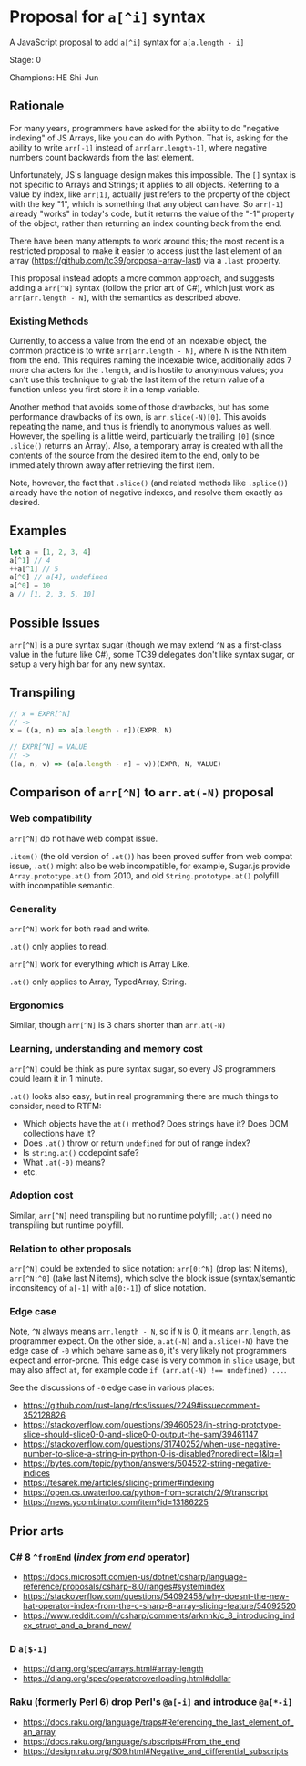 # Proposal for `a[^i]` syntax

A JavaScript proposal to add `a[^i]` syntax for `a[a.length - i]`

Stage: 0

Champions: HE Shi-Jun

Rationale
---------

For many years, programmers have asked for the ability to do "negative indexing" of JS Arrays, like you can do with Python. That is, asking for the ability to write `arr[-1]` instead of `arr[arr.length-1]`, where negative numbers count backwards from the last element.

Unfortunately, JS's language design makes this impossible. The `[]` syntax is not specific to Arrays and Strings; it applies to all objects. Referring to a value by index, like `arr[1]`, actually just refers to the property of the object with the key "1", which is something that any object can have. So `arr[-1]` already "works" in today's code, but it returns the value of the "-1" property of the object, rather than returning an index counting back from the end.

There have been many attempts to work around this; the most recent is a restricted proposal to make it easier to access just the last element of an array (<https://github.com/tc39/proposal-array-last>) via a `.last` property.

This proposal instead adopts a more common approach, and suggests adding a `arr[^N]` syntax (follow the prior art of C#), which just work as `arr[arr.length - N]`, with the semantics as described above.

### Existing Methods

Currently, to access a value from the end of an indexable object, the common practice is to write `arr[arr.length - N]`, where N is the Nth item from the end.  This requires naming the indexable twice, additionally adds 7 more characters for the `.length`, and is hostile to anonymous values; you can't use this technique to grab the last item of the return value of a function unless you first store it in a temp variable.

Another method that avoids some of those drawbacks, but has some performance drawbacks of its own, is `arr.slice(-N)[0]`. This avoids repeating the name, and thus is friendly to anonymous values as well. However, the spelling is a little weird, particularly the trailing `[0]` (since `.slice()` returns an Array). Also, a temporary array is created with all the contents of the source from the desired item to the end, only to be immediately thrown away after retrieving the first item.

Note, however, the fact that `.slice()` (and related methods like `.splice()`) already have the notion of negative indexes, and resolve them exactly as desired.


Examples
--------
```js
let a = [1, 2, 3, 4]
a[^1] // 4
++a[^1] // 5
a[^0] // a[4], undefined
a[^0] = 10
a // [1, 2, 3, 5, 10]
```

Possible Issues
---------------

`arr[^N]` is a pure syntax sugar (though we may extend `^N` as a first-class value in the future like C#), some TC39 delegates don't like syntax sugar, or setup a very high bar for any new syntax.

Transpiling
-----------

```js
// x = EXPR[^N]
// ->
x = ((a, n) => a[a.length - n])(EXPR, N)

// EXPR[^N] = VALUE
// ->
((a, n, v) => (a[a.length - n] = v))(EXPR, N, VALUE)
```

## Comparison of `arr[^N]` to `arr.at(-N)` proposal

### Web compatibility

`arr[^N]` do not have web compat issue.

`.item()` (the old version of `.at()`) has been proved suffer from web compat issue, `.at()` might also be web incompatible, for example, Sugar.js provide `Array.prototype.at()` from 2010, and old `String.prototype.at()` polyfill with incompatible semantic.

### Generality

`arr[^N]` work for both read and write.

`.at()` only applies to read.

`arr[^N]` work for everything which is Array Like.

`.at()` only applies to Array, TypedArray, String.

### Ergonomics

Similar, though `arr[^N]` is 3 chars shorter than `arr.at(-N)`

### Learning, understanding and memory cost

`arr[^N]` could be think as pure syntax sugar, so every JS programmers could learn it in 1 minute.

`.at()` looks also easy, but in real programming there are much things to consider, need to RTFM:
- Which objects have the `at()` method? Does strings have it? Does DOM collections have it?
- Does `.at()` throw or return `undefined` for out of range index?
- Is `string.at()` codepoint safe?
- What `.at(-0)` means?
- etc.

### Adoption cost

Similar, `arr[^N]` need transpiling but no runtime polyfill; `.at()` need no transpiling but runtime polyfill.

### Relation to other proposals

`arr[^N]` could be extended to slice notation: `arr[0:^N]` (drop last N items), `arr[^N:^0]` (take last N items), which solve the block issue (syntax/semantic inconsitency of `a[-1]` with `a[0:-1]`) of slice notation.

### Edge case

Note, `^N` always means `arr.length - N`, so if `N` is 0, it means `arr.length`, as programmer expect. On the other side, `a.at(-N)` and `a.slice(-N)` have the edge case of `-0` which behave same as `0`, it's very likely not programmers expect and error-prone. This edge case is very common in `slice` usage, but may also affect `at`, for example code `if (arr.at(-N) !== undefined) ...`.

See the discussions of `-0` edge case in various places:

- https://github.com/rust-lang/rfcs/issues/2249#issuecomment-352128826
- https://stackoverflow.com/questions/39460528/in-string-prototype-slice-should-slice0-0-and-slice0-0-output-the-sam/39461147
- https://stackoverflow.com/questions/31740252/when-use-negative-number-to-slice-a-string-in-python-0-is-disabled?noredirect=1&lq=1
- https://bytes.com/topic/python/answers/504522-string-negative-indices
- https://tesarek.me/articles/slicing-primer#indexing
- https://open.cs.uwaterloo.ca/python-from-scratch/2/9/transcript
- https://news.ycombinator.com/item?id=13186225


## Prior arts

### C# 8 `^fromEnd` (*index from end* operator)
- https://docs.microsoft.com/en-us/dotnet/csharp/language-reference/proposals/csharp-8.0/ranges#systemindex
- https://stackoverflow.com/questions/54092458/why-doesnt-the-new-hat-operator-index-from-the-c-sharp-8-array-slicing-feature/54092520
- https://www.reddit.com/r/csharp/comments/arknnk/c_8_introducing_index_struct_and_a_brand_new/

### D `a[$-1]`

- https://dlang.org/spec/arrays.html#array-length
- https://dlang.org/spec/operatoroverloading.html#dollar

### Raku (formerly Perl 6) drop Perl's `@a[-i]` and introduce `@a[*-i]` 
- https://docs.raku.org/language/traps#Referencing_the_last_element_of_an_array
- https://docs.raku.org/language/subscripts#From_the_end
- https://design.raku.org/S09.html#Negative_and_differential_subscripts
